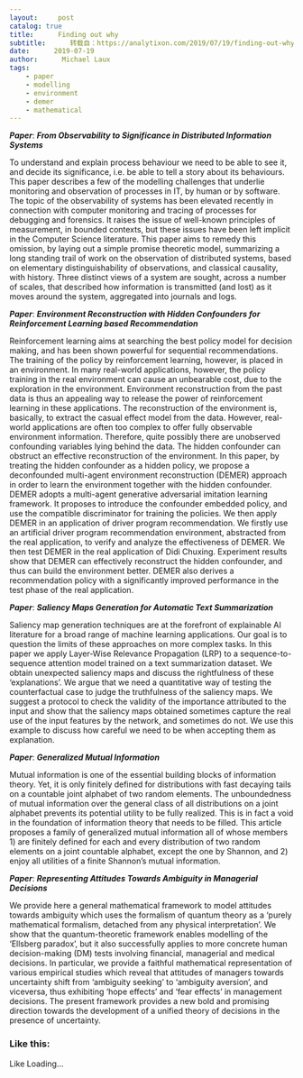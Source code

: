 ```yaml
---
layout:     post
catalog: true
title:      Finding out why
subtitle:      转载自：https://analytixon.com/2019/07/19/finding-out-why-17/
date:      2019-07-19
author:      Michael Laux
tags:
    - paper
    - modelling
    - environment
    - demer
    - mathematical
---
```


***Paper***: ***From Observability to Significance in Distributed Information Systems***

To understand and explain process behaviour we need to be able to see it, and decide its significance, i.e. be able to tell a story about its behaviours. This paper describes a few of the modelling challenges that underlie monitoring and observation of processes in IT, by human or by software. The topic of the observability of systems has been elevated recently in connection with computer monitoring and tracing of processes for debugging and forensics. It raises the issue of well-known principles of measurement, in bounded contexts, but these issues have been left implicit in the Computer Science literature. This paper aims to remedy this omission, by laying out a simple promise theoretic model, summarizing a long standing trail of work on the observation of distributed systems, based on elementary distinguishability of observations, and classical causality, with history. Three distinct views of a system are sought, across a number of scales, that described how information is transmitted (and lost) as it moves around the system, aggregated into journals and logs.

***Paper***: ***Environment Reconstruction with Hidden Confounders for Reinforcement Learning based Recommendation***

Reinforcement learning aims at searching the best policy model for decision making, and has been shown powerful for sequential recommendations. The training of the policy by reinforcement learning, however, is placed in an environment. In many real-world applications, however, the policy training in the real environment can cause an unbearable cost, due to the exploration in the environment. Environment reconstruction from the past data is thus an appealing way to release the power of reinforcement learning in these applications. The reconstruction of the environment is, basically, to extract the casual effect model from the data. However, real-world applications are often too complex to offer fully observable environment information. Therefore, quite possibly there are unobserved confounding variables lying behind the data. The hidden confounder can obstruct an effective reconstruction of the environment. In this paper, by treating the hidden confounder as a hidden policy, we propose a deconfounded multi-agent environment reconstruction (DEMER) approach in order to learn the environment together with the hidden confounder. DEMER adopts a multi-agent generative adversarial imitation learning framework. It proposes to introduce the confounder embedded policy, and use the compatible discriminator for training the policies. We then apply DEMER in an application of driver program recommendation. We firstly use an artificial driver program recommendation environment, abstracted from the real application, to verify and analyze the effectiveness of DEMER. We then test DEMER in the real application of Didi Chuxing. Experiment results show that DEMER can effectively reconstruct the hidden confounder, and thus can build the environment better. DEMER also derives a recommendation policy with a significantly improved performance in the test phase of the real application.

***Paper***: ***Saliency Maps Generation for Automatic Text Summarization***

Saliency map generation techniques are at the forefront of explainable AI literature for a broad range of machine learning applications. Our goal is to question the limits of these approaches on more complex tasks. In this paper we apply Layer-Wise Relevance Propagation (LRP) to a sequence-to-sequence attention model trained on a text summarization dataset. We obtain unexpected saliency maps and discuss the rightfulness of these ‘explanations’. We argue that we need a quantitative way of testing the counterfactual case to judge the truthfulness of the saliency maps. We suggest a protocol to check the validity of the importance attributed to the input and show that the saliency maps obtained sometimes capture the real use of the input features by the network, and sometimes do not. We use this example to discuss how careful we need to be when accepting them as explanation.

***Paper***: ***Generalized Mutual Information***

Mutual information is one of the essential building blocks of information theory. Yet, it is only finitely defined for distributions with fast decaying tails on a countable joint alphabet of two random elements. The unboundedness of mutual information over the general class of all distributions on a joint alphabet prevents its potential utility to be fully realized. This is in fact a void in the foundation of information theory that needs to be filled. This article proposes a family of generalized mutual information all of whose members 1) are finitely defined for each and every distribution of two random elements on a joint countable alphabet, except the one by Shannon, and 2) enjoy all utilities of a finite Shannon’s mutual information.

***Paper***: ***Representing Attitudes Towards Ambiguity in Managerial Decisions***

We provide here a general mathematical framework to model attitudes towards ambiguity which uses the formalism of quantum theory as a ‘purely mathematical formalism, detached from any physical interpretation’. We show that the quantum-theoretic framework enables modelling of the ‘Ellsberg paradox’, but it also successfully applies to more concrete human decision-making (DM) tests involving financial, managerial and medical decisions. In particular, we provide a faithful mathematical representation of various empirical studies which reveal that attitudes of managers towards uncertainty shift from ‘ambiguity seeking’ to ‘ambiguity aversion’, and viceversa, thus exhibiting ‘hope effects’ and ‘fear effects’ in management decisions. The present framework provides a new bold and promising direction towards the development of a unified theory of decisions in the presence of uncertainty.

### Like this:

Like Loading...
